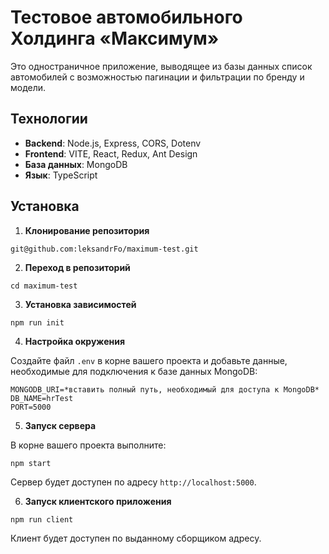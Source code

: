 # Тестовое автомобильного Холдинга «Максимум»

Это одностраничное приложение, выводящее из базы данных список автомобилей с возможностью пагинации и фильтрации по бренду и модели.

## Технологии

- **Backend**: Node.js, Express, CORS, Dotenv  
- **Frontend**: VITE, React, Redux, Ant Design
- **База данных**: MongoDB
- **Язык**: TypeScript

## Установка

1. **Клонирование репозитория**
```
git@github.com:leksandrFo/maximum-test.git
```
2. **Переход в репозиторий**
```
cd maximum-test
 ```  
3. **Установка зависимостей**
```
npm run init
 ```  
4. **Настройка окружения**
   
Создайте файл `.env` в корне вашего проекта и добавьте данные, необходимые для подключения к базе данных MongoDB:
```
MONGODB_URI=*вставить полный путь, необходимый для доступа к MongoDB*
DB_NAME=hrTest
PORT=5000
```
5. **Запуск сервера**
   
В корне вашего проекта выполните:
```
npm start
```
Сервер будет доступен по адресу `http://localhost:5000`.

6. **Запуск клиентского приложения**
```
npm run client
```
Клиент будет доступен по выданному сборщиком адресу.
